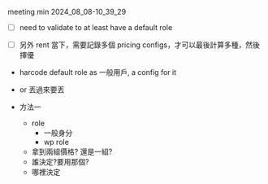 
meeting min 2024_08_08-10_39_29
- [ ] need to validate to at least have a default role
- [ ] 另外 rent 當下，需要記錄多個 pricing configs，才可以最後計算多種，然後擇優




- harcode default role as 一般用戶, a config for it
- or 丟過來要丟


- 方法一
	- role
		- 一般身分
		- wp role
	- 拿到兩組價格? 還是一組?
	- 誰決定?要用那個?
	- 哪裡決定